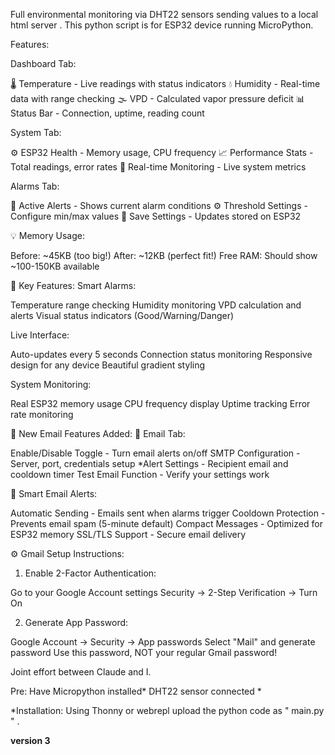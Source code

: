 Full environmental monitoring via DHT22 sensors sending values to a local html server . This python script is for ESP32 device running MicroPython. 

Features: 

Dashboard Tab:
<p>
🌡️ Temperature - Live readings with status indicators
💧 Humidity - Real-time data with range checking
🌫️ VPD - Calculated vapor pressure deficit
📊 Status Bar - Connection, uptime, reading count
</p>
System Tab:

⚙️ ESP32 Health - Memory usage, CPU frequency
📈 Performance Stats - Total readings, error rates
🔧 Real-time Monitoring - Live system metrics

Alarms Tab:

🚨 Active Alerts - Shows current alarm conditions
⚙️ Threshold Settings - Configure min/max values
💾 Save Settings - Updates stored on ESP32

💡 Memory Usage:

Before: ~45KB (too big!)
After: ~12KB (perfect fit!)
Free RAM: Should show ~100-150KB available

🎯 Key Features:
Smart Alarms:

Temperature range checking
Humidity monitoring
VPD calculation and alerts
Visual status indicators (Good/Warning/Danger)

Live Interface:

Auto-updates every 5 seconds
Connection status monitoring
Responsive design for any device
Beautiful gradient styling

System Monitoring:

Real ESP32 memory usage
CPU frequency display
Uptime tracking
Error rate monitoring

🚀 New Email Features Added:
📧 Email Tab:

Enable/Disable Toggle - Turn email alerts on/off
SMTP Configuration - Server, port, credentials setup
*Alert Settings - Recipient email and cooldown timer
Test Email Function - Verify your settings work

🚨 Smart Email Alerts:

Automatic Sending - Emails sent when alarms trigger
Cooldown Protection - Prevents email spam (5-minute default)
Compact Messages - Optimized for ESP32 memory
SSL/TLS Support - Secure email delivery

⚙️ Gmail Setup Instructions:
1. Enable 2-Factor Authentication:

Go to your Google Account settings
Security → 2-Step Verification → Turn On

2. Generate App Password:

Google Account → Security → App passwords
Select "Mail" and generate password
Use this password, NOT your regular Gmail password!


Joint effort between Claude and I. 

Pre: Have Micropython installed*
     DHT22 sensor connected *

*Installation: Using Thonny or webrepl upload the python code as " main.py " . 

<b>version 3</b>
